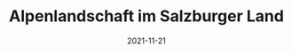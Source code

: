 ---
title: Alpenlandschaft im Salzburger Land
file: /paintings/2021-12-16-alpen.jpg
date: 2021-11-21
size: 30×30cm
materials: Acrylics on canvas board
---